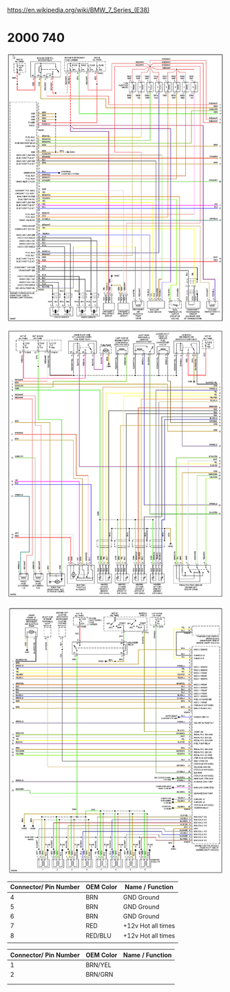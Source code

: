 https://en.wikipedia.org/wiki/BMW_7_Series_(E38)

# 2000 740

![x](./OEM-Docs/Bmw/7_Series_e38/2000_bmw_740_1.png)

![x](./OEM-Docs/Bmw/7_Series_e38/2000_bmw_740_2.png)

![x](./OEM-Docs/Bmw/7_Series_e38/2000_bmw_740_3.png)


| Connector/ Pin Number | OEM Color | Name / Function | 
| --------------------- |------- |---------------- |
| 4  | BRN     | GND Ground |
| 5  | BRN     | GND Ground |
| 6  | BRN     | GND Ground |
| 7  | RED     | +12v Hot all times | 
| 8  | RED/BLU | +12v Hot all times | 
|    |         |           |


| Connector/ Pin Number | OEM Color | Name / Function | 
| --------------------- |------- |---------------- |
| 1  | BRN/YEL |           |
| 2  | BRN/GRN |           |
|    |         |           |
|    |         |           |
